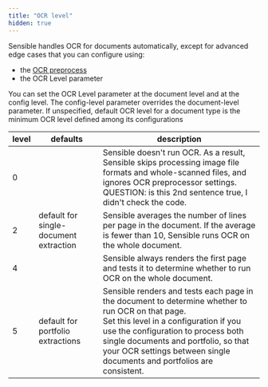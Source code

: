 ```yaml
---
title: "OCR level"
hidden: true
---
```

Sensible handles OCR for documents automatically, except for advanced edge cases that you can configure using:

- the [OCR preprocess](doc:ocr)
- the OCR Level parameter

You can set the OCR Level parameter at the document level and at the config level. The config-level parameter overrides the document-level parameter. If unspecified, default OCR level for a document type is the minimum OCR level defined among its configurations

| level | defaults                               | description                                                  |
| ----- | -------------------------------------- | ------------------------------------------------------------ |
| 0     |                                        | Sensible doesn't run OCR. As a result, Sensible skips processing image file formats and whole-scanned files, and ignores OCR preprocessor settings. QUESTION: is this 2nd sentence true, I didn't check the code. |
| 2     | default for single-document extraction | Sensible averages the number of lines per page in the document. If the average is fewer than 10, Sensible runs OCR on the whole document. |
| 4     |                                        | Sensible always renders the first page and tests it to determine whether to run OCR on the whole document. |
| 5     | default for portfolio extractions      | Sensible renders and tests each page in the document to determine whether to run OCR on that page.<br/>Set this level in a configuration if you use the configuration to process both single documents and portfolio, so that your OCR settings between single documents and portfolios are consistent. |





